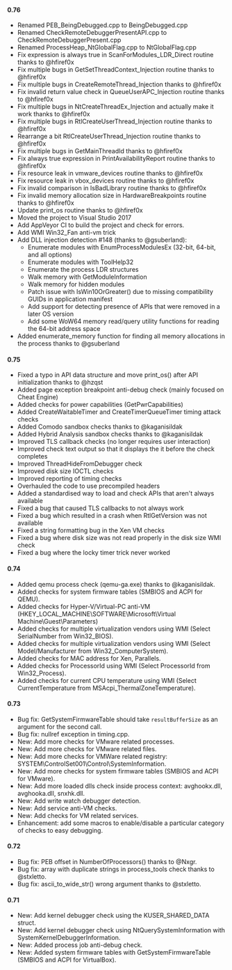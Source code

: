 
#### 0.76
- Renamed PEB_BeingDebugged.cpp to BeingDebugged.cpp
- Renamed CheckRemoteDebuggerPresentAPI.cpp to CheckRemoteDebuggerPresent.cpp
- Renamed ProcessHeap_NtGlobalFlag.cpp to NtGlobalFlag.cpp
- Fix expression is always true in ScanForModules_LDR_Direct routine thanks to @hfiref0x
- Fix multiple bugs in GetSetThreadContext_Injection routine thanks to @hfiref0x
- Fix multiple bugs in CreateRemoteThread_Injection thanks to @hfiref0x
- Fix invalid return value check in QueueUserAPC_Injection routine thanks to @hfiref0x
- Fix multiple bugs in NtCreateThreadEx_Injection and actually make it work thanks to @hfiref0x
- Fix multiple bugs in RtlCreateUserThread_Injection routine thanks to @hfiref0x
- Rearrange a bit RtlCreateUserThread_Injection routine thanks to @hfiref0x
- Fix multiple bugs in GetMainThreadId thanks to @hfiref0x
- Fix always true expression in PrintAvailabilityReport routine thanks to @hfiref0x
- Fix resource leak in vmware_devices routine thanks to @hfiref0x
- Fix resource leak in vbox_devices routine thanks to @hfiref0x
- Fix invalid comparison in IsBadLibrary routine thanks to @hfiref0x
- Fix invalid memory allocation size in HardwareBreakpoints routine thanks to @hfiref0x
- Update print_os routine thanks to @hfiref0x
- Moved the project to Visual Studio 2017
- Add AppVeyor CI to build the project and check for errors.
- Add WMI Win32_Fan anti-vm trick
- Add DLL injection detection #148 (thanks to @gsuberland):
    - Enumerate modules with EnumProcessModulesEx (32-bit, 64-bit, and all options)
    - Enumerate modules with ToolHelp32
    - Enumerate the process LDR structures
    - Walk memory with GetModuleInformation
    - Walk memory for hidden modules
    - Patch issue with IsWin10OrGreater() due to missing compatibility GUIDs in application manifest
    - Add support for detecting presence of APIs that were removed in a later OS version
    - Add some WoW64 memory read/query utility functions for reading the 64-bit address space
- Added enumerate_memory function for finding all memory allocations in the process thanks to @gsuberland

#### 0.75
- Fixed a typo in API data structure and move print_os() after API initialization thanks to @hzqst
- Added page exception breakpoint anti-debug check (mainly focused on Cheat Engine)
- Added checks for power capabilities (GetPwrCapabilities)
- Added CreateWaitableTimer and CreateTimerQueueTimer timing attack checks
- Added Comodo sandbox checks thanks to @kaganisildak
- Added Hybrid Analysis sandbox checks thanks to @kaganisildak
- Improved TLS callback checks (no longer requires user interaction)
- Improved check text output so that it displays the it before the check completes
- Improved ThreadHideFromDebugger check
- Improved disk size IOCTL checks
- Improved reporting of timing checks
- Overhauled the code to use precompiled headers
- Added a standardised way to load and check APIs that aren't always available
- Fixed a bug that caused TLS callbacks to not always work
- Fixed a bug which resulted in a crash when RtlGetVersion was not available
- Fixed a string formatting bug in the Xen VM checks
- Fixed a bug where disk size was not read properly in the disk size WMI check
- Fixed a bug where the locky timer trick never worked

#### 0.74
- Added qemu process check (qemu-ga.exe) thanks to @kaganisildak.
- Added checks for system firmware tables (SMBIOS and ACPI for QEMU).
- Added checks for Hyper-V/Virtual-PC anti-VM (HKEY_LOCAL_MACHINE\SOFTWARE\Microsoft\Virtual Machine\Guest\Parameters)
- Added checks for multiple virtualization vendors using WMI (Select SerialNumber from Win32_BIOS).
- Added checks for multiple virtualization vendors using WMI (Select Model/Manufacturer from Win32_ComputerSystem).
- Added checks for MAC address for Xen, Parallels.
- Added checks for ProcessorId using WMI (Select ProcessorId from Win32_Process).
- Added checks for current CPU temperature using WMI (Select CurrentTemperature from MSAcpi_ThermalZoneTemperature).

#### 0.73
- Bug fix: GetSystemFirmwareTable should take `resultBufferSize` as an argument for the second call.
- Bug fix: nullref exception in timing.cpp.
- New: Add more checks for VMware related processes.
- New: Add more checks for VMware related files.
- New: Add more checks for VMWare related registry: SYSTEM\\ControlSet001\\Control\\SystemInformation.
- New: Add more checks for system firmware tables (SMBIOS and ACPI for VMware).
- New: Add more loaded dlls check inside process context:  avghookx.dll, avghooka.dll, snxhk.dll.
- New: Add write watch debugger detection.
- New: Add service anti-VM checks.
- New: Add checks for VM related services.
- Enhancement: add some macros to enable/disable a particular category of checks to easy debugging.

#### 0.72
- Bug fix: PEB offset in NumberOfProcessors() thanks to @Nxgr.
- Bug fix: array with duplicate strings in process_tools check thanks to @stxletto.
- Bug fix: ascii_to_wide_str() wrong argument thanks to @stxletto.

#### 0.71
- New: Add kernel debugger check using the KUSER_SHARED_DATA struct.
- New: Add kernel debugger check using NtQuerySystemInformation with SystemKernelDebuggerInformation.
- New: Added process job anti-debug check.
- New: Added system firmware tables with GetSystemFirmwareTable (SMBIOS and ACPI for VirtualBox).